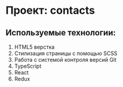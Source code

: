 # Проект: contacts

## Используемые технологии:
1. HTML5 верстка
2. Стилизация страницы с помощью SCSS
3. Работа с системой контроля версий Git
4. TypeScript
5. React
6. Redux
